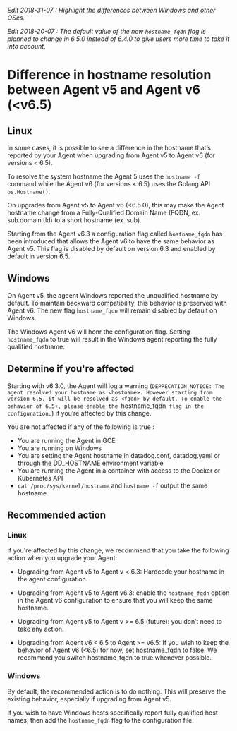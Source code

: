 _Edit 2018-31-07 : Highlight the differences between Windows and other OSes._

_Edit 2018-20-07 : The default value of the new `hostname_fqdn` flag is planned to change in 6.5.0 instead of 6.4.0 to give users more time to take it into account._


# Difference in hostname resolution between Agent v5 and Agent v6 (<v6.5)

## Linux

In some cases, it is possible to see a difference in the hostname that’s reported by your Agent when upgrading from Agent v5 to Agent v6 (for versions < 6.5). 

To resolve the system hostname the Agent 5 uses the `hostname -f` command while the Agent v6 (for versions < 6.5) uses the Golang API `os.Hostname()`. 

On upgrades from Agent v5 to Agent v6 (<6.5.0), this may make the Agent hostname change from a Fully-Qualified Domain Name (FQDN, ex. sub.domain.tld) to a short hostname (ex. sub). 

Starting from the Agent v6.3 a configuration flag called `hostname_fqdn` has been introduced that allows the Agent v6 to have the same behavior as Agent v5. This flag is disabled by default on version 6.3 and enabled by default in version 6.5.

## Windows

On Agent v5, the ageent Windows reported the unqualified hostname by default.  To maintain backward compatibility, this behavior is preserved with Agent v6.  The new flag `hostname_fqdn` will remain disabled by default on Windows.

The Windows Agent v6 will honr the configuration flag.  Setting `hostname_fqdn` to true will result in the Windows agent reporting the fully qualified hostname.

## Determine if you're affected

Starting with v6.3.0, the Agent will log a warning (`DEPRECATION NOTICE: The agent resolved your hostname as <hostname>. However starting from version 6.5, it will be resolved as <fqdn> by default. To enable the behavior of 6.5+, please enable the `hostname_fqdn` flag in the configuration.`) if you’re affected by this change.

You are not affected if any of the following is true :
- You are running the Agent in GCE
- You are running on Windows
- You are setting the Agent hostname in datadog.conf, datadog.yaml or through the DD_HOSTNAME environment variable
- You are running the Agent in a container with access to the Docker or Kubernetes API
- `cat /proc/sys/kernel/hostname` and `hostname -f` output the same hostname

## Recommended action

### Linux

If you're affected by this change, we recommend that you take the following action when you upgrade your Agent:

- Upgrading from Agent v5 to Agent v < 6.3: Hardcode your hostname in the agent configuration.

- Upgrading from Agent v5 to Agent v6.3: enable the `hostname_fqdn` option in the Agent v6 configuration to ensure that you will keep the same hostname.

- Upgrading from Agent v5 to Agent v >= 6.5 (future): you don’t need to take any action.

- Upgrading from Agent v6 < 6.5 to Agent >= v6.5: If you wish to keep the behavior of Agent v6 (<6.5) for now, set hostname_fqdn to false. We recommend you switch hostname_fqdn to true whenever possible.

### Windows

By default, the recommended action is to do nothing. This will preserve the existing behavior, especially if upgrading from Agent v5.  

If you wish to have Windows hosts specifically report fully qualified host names, then add the `hostname_fqdn` flag to the configuration file.

